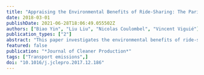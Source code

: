 ```yaml
---
title: "Appraising the Environmental Benefits of Ride-Sharing: The Paris Region Case Study"
date: 2018-03-01
publishDate: 2021-06-28T18:06:49.055502Z
authors: ["Biao Yin", "Liu Liu", "Nicolas Coulombel", "Vincent Viguié"]
publication_types: ["2"]
abstract: "This paper investigates the environmental benefits of ride-sharing through its CO2 emission mitigation potential. Ride-sharing is expected to substantially decrease CO2 emissions by raising vehicle occupancy, thus mechanically reducing the number of vehicles on the road. Yet, as ride-sharing entails both a decrease in travel (monetary) costs and in travel times (inasmuch as it reduces road congestion), it is likely to make the car more attractive ultimately. This could result in mode switching in the short run (as travelers forsake public transport or active modes for car), as well as in longer distances travelled in the medium run. In the long run, people could even take advantage of the easier travel conditions to relocate further within the metropolitan area. To account for these rebound effects, we develop an integrated land-use transport model. This intends to capture the effects of ride-sharing on the whole household decision process regarding transport and residential location. The model is applied to the Paris region, with several ride-sharing scenarios for year 2030. While ride-sharing does indeed strongly reduce CO2 emissions, we find substantial rebound mechanisms. In contrast to the (naïve) expectation that raising vehicle occupancy by 50% would reduce CO2 emissions by 33%, the various rebound effects end up dividing the CO2 emission savings by a factor ranging from 2 to 3 depending on the day period considered (i.e. the morning or evening peak period). The rebound mechanisms - the mode switching, distance and relocation effects - should therefore be heeded. Some policy recommendations are provided to develop ride-sharing while curbing these unintended effects."
featured: false
publication: "*Journal of Cleaner Production*"
tags: ["Transport emissions",]
doi: "10.1016/j.jclepro.2017.12.186"
---
```



